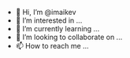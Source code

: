 - 👋 Hi, I’m @imaikev
- 👀 I’m interested in ...
- 🌱 I’m currently learning ...
- 💞️ I’m looking to collaborate on ...
- 📫 How to reach me ...

<!---
imaikev/imaikev is a ✨ special ✨ repository because its `README.md` (this file) appears on your GitHub profile.
You can click the Preview link to take a look at your changes.
--->
